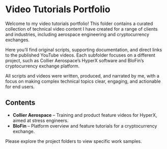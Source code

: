 # Video Tutorials Portfolio

Welcome to my video tutorials portfolio! This folder contains a curated collection of technical video content I have created for a range of clients and industries, including aerospace engineering and cryptocurrency exchanges.

Here you’ll find original scripts, supporting documentation, and direct links to the published YouTube videos. Each subfolder focuses on a different project, such as Collier Aerospace’s HyperX software and BloFin’s cryptocurrency exchange platform.

All scripts and videos were written, produced, and narrated by me, with a focus on making complex technical topics clear, engaging, and actionable for end users.

## Contents

- **Collier Aerospace** – Training and product feature videos for HyperX, aimed at stress engineers.
- **BloFin** – Platform overview and feature tutorials for a cryptocurrency exchange.

Please explore the project folders to view specific work samples.

